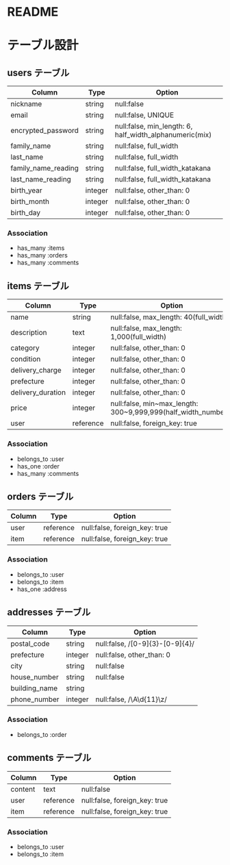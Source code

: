 # README

# テーブル設計

## users テーブル
| Column              | Type        | Option                                                  |
| ------------------- | ----------- | ------------------------------------------------------- |
| nickname            | string      | null:false                                              |
| email               | string      | null:false, UNIQUE                                      |
| encrypted_password  | string      | null:false, min_length: 6, half_width_alphanumeric(mix) |
| family_name         | string      | null:false, full_width                                  |
| last_name           | string      | null:false, full_width                                  |
| family_name_reading | string      | null:false, full_width_katakana                         |
| last_name_reading   | string      | null:false, full_width_katakana                         |
| birth_year          | integer     | null:false, other_than: 0                               |
| birth_month         | integer     | null:false, other_than: 0                               |
| birth_day           | integer     | null:false, other_than: 0                               |

### Association
- has_many :items
- has_many :orders
- has_many :comments

## items テーブル
| Column              | Type        | Option                                                        |
| ------------------- | ----------- | ------------------------------------------------------------- |
| name                | string      | null:false, max_length: 40(full_width)                        |
| description         | text        | null:false, max_length: 1,000(full_width)                     |
| category            | integer     | null:false, other_than: 0                                     |
| condition           | integer     | null:false, other_than: 0                                     |
| delivery_charge     | integer     | null:false, other_than: 0                                     |
| prefecture          | integer     | null:false, other_than: 0                                     |
| delivery_duration   | integer     | null:false, other_than: 0                                     |
| price               | integer     | null:false, min~max_length: 300~9,999,999(half_width_numbers) |
| user                | reference   | null:false, foreign_key: true                                 |

### Association
- belongs_to :user
- has_one :order
- has_many :comments

## orders テーブル
| Column              | Type        | Option                        |
| ------------------- | ----------- | ----------------------------- |
| user                | reference   | null:false, foreign_key: true |
| item                | reference   | null:false, foreign_key: true |

### Association
- belongs_to :user
- belongs_to :item
- has_one :address

## addresses テーブル
| Column              | Type        | Option                          |
| ------------------- | ----------- | ------------------------------- |
| postal_code         | string      | null:false, /[0-9]{3}-[0-9]{4}/ |
| prefecture          | integer     | null:false, other_than: 0       |
| city                | string      | null:false                      |
| house_number        | string      | null:false                      |
| building_name       | string      |                                 |
| phone_number        | integer     | null:false, /\A\d{11}\z/        |

### Association
- belongs_to :order

## comments テーブル
| Column              | Type        | Option                        |
| ------------------- | ----------- | ----------------------------- |
| content             | text        | null:false                    |
| user                | reference   | null:false, foreign_key: true |
| item                | reference   | null:false, foreign_key: true |

### Association
- belongs_to :user
- belongs_to :item